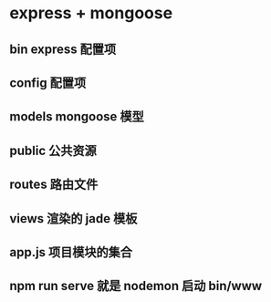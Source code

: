 # express + mongoose

## bin express 配置项

## config 配置项

## models mongoose 模型

## public 公共资源

## routes 路由文件

## views 渲染的 jade 模板

## app.js 项目模块的集合

## npm run serve 就是 nodemon 启动 bin/www
